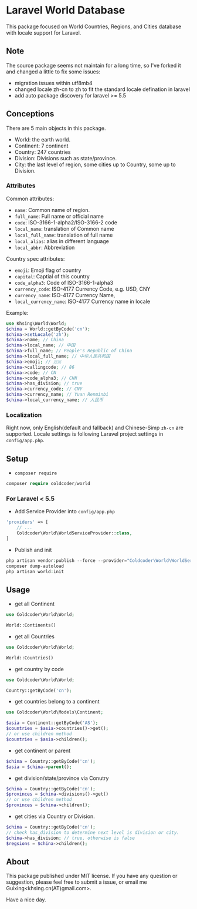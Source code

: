 # Laravel World Database

This package focused on World Countries, Regions, and Cities database with locale support for Laravel.

## Note

The source package seems not maintain for a long time, so I've forked it and changed a little to fix some issues:
- migration issues within utf8mb4
- changed locale zh-cn to zh to fit the standard locale defination in laravel
- add auto package discovery for laravel >= 5.5

## Conceptions

There are 5 main objects in this package.

- World: the earth world.
- Continent: 7 continent
- Country: 247 countries
- Division: Divisions such as state/province.
- City: the last level of region, some cities up to Country, some up to Division.

### Attributes

Common attributes:

- `name`: Common name of region.
- `full_name`: Full name or official name
- `code`: ISO-3166-1-alpha2/ISO-3166-2 code
- `local_name`: translation of Common name
- `local_full_name`: translation of full name
- `local_alias`: alias in different language
- `local_abbr`: Abbreviation

Country spec attributes:

- `emoji`: Emoji flag of country
- `capital`: Captial of this country
- `code_alpha3`: Code of ISO-3166-1-alpha3
- `currency_code`: ISO-4177 Currency Code, e.g. USD, CNY
- `currency_name`: ISO-4177 Currency Name, 
- `local_currency_name`: ISO-4177 Currency name in locale

Example:

```php
use Khsing\World\World;
$china = World::getByCode('cn');
$china->setLocale('zh');
$china->name; // China
$china->local_name; // 中国
$china->full_name; // People's Republic of China
$china->local_full_name; // 中华人民共和国
$china->emoji; // 🇨🇳
$china->callingcode; // 86
$china->code; // CN
$china->code_alpha3; // CHN
$china->has_division; // true
$china->currency_code; // CNY
$china->currency_name; // Yuan Renminbi
$china->local_currency_name; // 人民币

```

### Localization

Right now, only English(default and fallback) and Chinese-Simp `zh-cn` are supported. Locale settings is following Laravel project settings in `config/app.php`.

## Setup

- `composer require`

```php
composer require coldcoder/world
```
### For Laravel < 5.5

- Add Service Provider into `config/app.php`

```php
'providers' => [
    // ...
    Coldcoder\World\WorldServiceProvider::class,
]
```
- Publish and init
```php
php artisan vendor:publish --force --provider="Coldcoder\World\WorldServiceProvider"
composer dump-autoload
php artisan world:init
```

## Usage 

- get all Continent
```php
use Coldcoder\World\World;

World::Continents()

```
- get all Countries
```php
use Coldcoder\World\World;

World::Countries()
```
- get country by code
```php
use Coldcoder\World\World;

Country::getByCode('cn');
```
- get countries belong to a continent
```php
use Coldcoder\World\Models\Continent;

$asia = Continent::getByCode('AS');
$countries = $asia->countries()->get();
// or use children method
$countries = $asia->children();
```

- get continent or parent
```php
$china = Country::getByCode('cn');
$asia = $china->parent();

```
- get division/state/province via Conutry

```php
$china = Country::getByCode('cn');
$provinces = $china->divisions()->get()
// or use children method
$provinces = $china->children();
```

- get cities via Country or Division.
```php
$china = Country::getByCode('cn');
// check has_division to determine next level is division or city.
$china->has_division; // true, otherwise is false
$regsions = $china->children();

```

## About

This package published under MIT license. If you have any question or suggestion, please feel free to submit a issue, or email me Guixing<khsing.cn(AT)gmail.com>. 

Have a nice day. 
